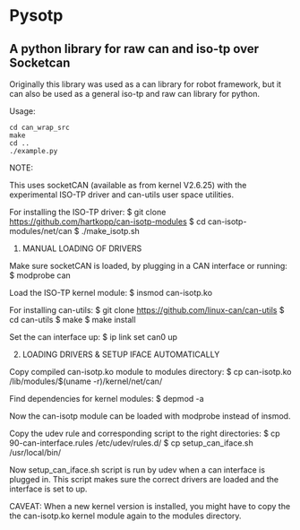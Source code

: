# Pysotp
## A python library for raw can and iso-tp over Socketcan

Originally this library was used as a can library for robot framework, but it can also be used as a general iso-tp and raw can library for python.

Usage:
```
cd can_wrap_src
make
cd ..
./example.py
```



NOTE:

This uses socketCAN (available as from kernel V2.6.25) with the experimental ISO-TP driver and can-utils user space utilities.

For installing the ISO-TP driver:
$ git clone https://github.com/hartkopp/can-isotp-modules
$ cd can-isotp-modules/net/can
$ ./make_isotp.sh

1. MANUAL LOADING OF DRIVERS

Make sure socketCAN is loaded, by plugging in a CAN interface or running:
$ modprobe can

Load the ISO-TP kernel module:
$ insmod can-isotp.ko

For installing can-utils:
$ git clone https://github.com/linux-can/can-utils
$ cd can-utils
$ make
$ make install

Set the can interface up:
$ ip link set can0 up

2. LOADING DRIVERS & SETUP IFACE AUTOMATICALLY

Copy compiled can-isotp.ko module to modules directory:
$ cp can-isotp.ko /lib/modules/$(uname -r)/kernel/net/can/

Find dependencies for kernel modules:
$ depmod -a

Now the can-isotp module can be loaded with modprobe instead of insmod.

Copy the udev rule and corresponding script to the right directories:
$ cp 90-can-interface.rules /etc/udev/rules.d/
$ cp setup_can_iface.sh /usr/local/bin/

Now setup_can_iface.sh script is run by udev when a can interface is plugged in. This script makes sure the correct drivers are loaded and the interface is set to up.

CAVEAT: When a new kernel version is installed, you might have to copy the the can-isotp.ko kernel module again to the modules directory.
